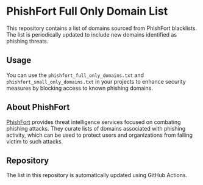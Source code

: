# PhishFort Full Only Domain List

This repository contains a list of domains sourced from PhishFort blacklists. The list is periodically updated to include new domains identified as phishing threats.

## Usage

You can use the `phishfort_full_only_domains.txt` and `phishfort_small_only_domains.txt` in your projects to enhance security measures by blocking access to known phishing domains.

## About PhishFort

[PhishFort](https://phishfort.com/) provides threat intelligence services focused on combating phishing attacks. They curate lists of domains associated with phishing activity, which can be used to protect users and organizations from falling victim to such attacks.

## Repository

The list in this repository is automatically updated using GitHub Actions.
 
